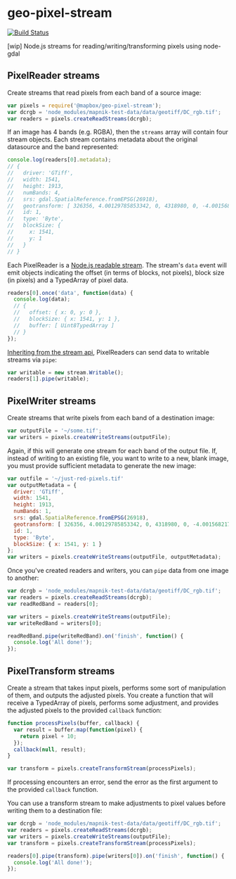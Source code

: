 # geo-pixel-stream

[![Build Status](https://travis-ci.org/mapbox/geo-pixel-stream.svg?branch=master)](https://travis-ci.org/mapbox/geo-pixel-stream)

[wip] Node.js streams for reading/writing/transforming pixels using node-gdal

## PixelReader streams

Create streams that read pixels from each band of a source image:

```js
var pixels = require('@mapbox/geo-pixel-stream');
var dcrgb = 'node_modules/mapnik-test-data/data/geotiff/DC_rgb.tif';
var readers = pixels.createReadStreams(dcrgb);
```

If an image has 4 bands (e.g. RGBA), then the `streams` array will contain four stream objects. Each stream contains metadata about the original datasource and the band represented:

```js
console.log(readers[0].metadata);
// {
//   driver: 'GTiff',
//   width: 1541,
//   height: 1913,
//   numBands: 4,
//   srs: gdal.SpatialReference.fromEPSG(26918),
//   geotransform: [ 326356, 4.00129785853342, 0, 4318980, 0, -4.0015682174594875 ],
//   id: 1,
//   type: 'Byte',
//   blockSize: {
//     x: 1541,
//     y: 1
//   }
// }
```

Each PixelReader is a [Node.js readable stream](http://nodejs.org/api/stream.html#stream_class_stream_readable). The stream's `data` event will emit objects indicating the offset (in terms of blocks, not pixels), block size (in pixels) and a TypedArray of pixel data.

```js
readers[0].once('data', function(data) {
  console.log(data);
  // {
  //   offset: { x: 0, y: 0 },
  //   blockSize: { x: 1541, y: 1 },
  //   buffer: [ Uint8TypedArray ]
  // }
});
```

[Inheriting from the stream api](http://nodejs.org/api/stream.html#stream_readable_pipe_destination_options), PixelReaders can send data to writable streams via `pipe`:

```js
var writable = new stream.Writable();
readers[1].pipe(writable);
```

## PixelWriter streams

Create streams that write pixels from each band of a destination image:

```js
var outputFile = '~/some.tif';
var writers = pixels.createWriteStreams(outputFile);
```

Again, if this will generate one stream for each band of the output file. If, instead of writing to an existing file, you want to write to a new, blank image, you must provide sufficient metadata to generate the new image:
```js
var outfile = '~/just-red-pixels.tif'
var outputMetadata = {
  driver: 'GTiff',
  width: 1541,
  height: 1913,
  numBands: 1,
  srs: gdal.SpatialReference.fromEPSG(26918),
  geotransform: [ 326356, 4.00129785853342, 0, 4318980, 0, -4.0015682174594875 ],
  id: 1,
  type: 'Byte',
  blockSize: { x: 1541, y: 1 }
};
var writers = pixels.createWriteStreams(outputFile, outputMetadata);
```

Once you've created readers and writers, you can `pipe` data from one image to another:

```js
var dcrgb = 'node_modules/mapnik-test-data/data/geotiff/DC_rgb.tif';
var readers = pixels.createReadStreams(dcrgb);
var readRedBand = readers[0];

var writers = pixels.createWriteStreams(outputFile);
var writeRedBand = writers[0];

readRedBand.pipe(writeRedBand).on('finish', function() {
  console.log('All done!');
});
```

## PixelTransform streams

Create a stream that takes input pixels, performs some sort of manipulation of them, and outputs the adjusted pixels. You create a function that will receive a TypedArray of pixels, performs some adjustment, and provides the adjusted pixels to the provided `callback` function:

```js
function processPixels(buffer, callback) {
  var result = buffer.map(function(pixel) {
    return pixel + 10;
  });
  callback(null, result);
}

var transform = pixels.createTransformStream(processPixels);
```

If processing encounters an error, send the error as the first argument to the provided `callback` function.

You can use a transform stream to make adjustments to pixel values before writing them to a destination file:

```js
var dcrgb = 'node_modules/mapnik-test-data/data/geotiff/DC_rgb.tif';
var readers = pixels.createReadStreams(dcrgb);
var writers = pixels.createWriteStreams(outputFile);
var transform = pixels.createTransformStream(processPixels);

readers[0].pipe(transform).pipe(writers[0]).on('finish', function() {
  console.log('All done!');
});
```
